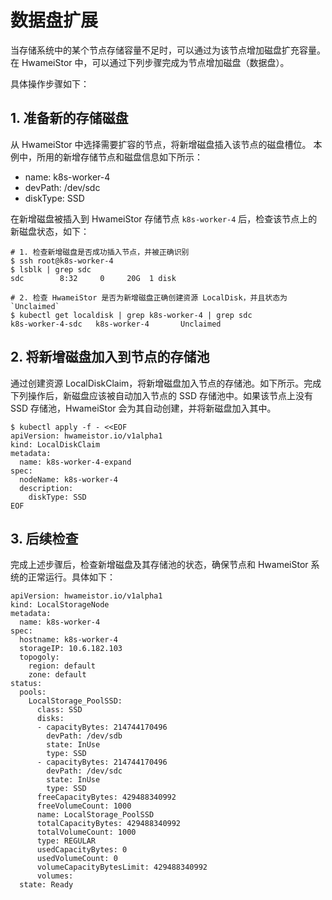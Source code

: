 # 数据盘扩展

当存储系统中的某个节点存储容量不足时，可以通过为该节点增加磁盘扩充容量。
在 HwameiStor 中，可以通过下列步骤完成为节点增加磁盘（数据盘）。

具体操作步骤如下：

## 1. 准备新的存储磁盘

从 HwameiStor 中选择需要扩容的节点，将新增磁盘插入该节点的磁盘槽位。
本例中，所用的新增存储节点和磁盘信息如下所示：

- name: k8s-worker-4
- devPath: /dev/sdc
- diskType: SSD

在新增磁盘被插入到 HwameiStor 存储节点 `k8s-worker-4` 后，检查该节点上的新磁盘状态，如下：

```console
# 1. 检查新增磁盘是否成功插入节点，并被正确识别
$ ssh root@k8s-worker-4
$ lsblk | grep sdc
sdc        8:32     0     20G  1 disk

# 2. 检查 HwameiStor 是否为新增磁盘正确创建资源 LocalDisk，并且状态为 `Unclaimed`
$ kubectl get localdisk | grep k8s-worker-4 | grep sdc
k8s-worker-4-sdc   k8s-worker-4       Unclaimed 
```

## 2. 将新增磁盘加入到节点的存储池

通过创建资源 LocalDiskClaim，将新增磁盘加入节点的存储池。如下所示。完成下列操作后，新磁盘应该被自动加入节点的 SSD 存储池中。如果该节点上没有 SSD 存储池，HwameiStor 会为其自动创建，并将新磁盘加入其中。

```console
$ kubectl apply -f - <<EOF
apiVersion: hwameistor.io/v1alpha1
kind: LocalDiskClaim
metadata:
  name: k8s-worker-4-expand
spec:
  nodeName: k8s-worker-4
  description:
    diskType: SSD
EOF
```

## 3. 后续检查

完成上述步骤后，检查新增磁盘及其存储池的状态，确保节点和 HwameiStor 系统的正常运行。具体如下：

```console
apiVersion: hwameistor.io/v1alpha1
kind: LocalStorageNode
metadata:
  name: k8s-worker-4
spec:
  hostname: k8s-worker-4
  storageIP: 10.6.182.103
  topogoly:
    region: default
    zone: default
status:
  pools:
    LocalStorage_PoolSSD:
      class: SSD
      disks:
      - capacityBytes: 214744170496
        devPath: /dev/sdb
        state: InUse
        type: SSD
      - capacityBytes: 214744170496
        devPath: /dev/sdc
        state: InUse
        type: SSD
      freeCapacityBytes: 429488340992
      freeVolumeCount: 1000
      name: LocalStorage_PoolSSD
      totalCapacityBytes: 429488340992
      totalVolumeCount: 1000
      type: REGULAR
      usedCapacityBytes: 0
      usedVolumeCount: 0
      volumeCapacityBytesLimit: 429488340992
      volumes:
  state: Ready
```
